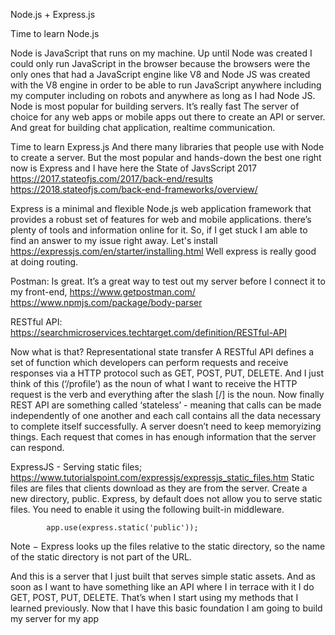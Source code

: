 Node.js + Express.js

Time to learn Node.js

Node is JavaScript that runs on my machine. Up until Node was created I could only run JavaScript in the browser because the browsers were the only ones that had a JavaScript engine like V8 and Node JS was created with the V8  engine in order to be able to run JavaScript anywhere including my computer including on robots and anywhere as long as I had Node JS.
Node is most popular for building servers. It’s really fast
The server of choice for any web apps or mobile apps out there to create an API or server. And great for building chat application, realtime communication.




Time to learn Express.js
And there many libraries that people use with Node to create a server. But the most popular and hands-down the best one right now is Express and I have here the State of JavsScript 2017 
https://2017.stateofjs.com/2017/back-end/results
https://2018.stateofjs.com/back-end-frameworks/overview/

Express is a minimal and flexible Node.js web application framework that provides a robust set of features for web and mobile applications. there’s plenty of tools and information online for it. So, if I get stuck I am able to find an answer to my issue right away.
Let's install https://expressjs.com/en/starter/installing.html
Well express is really good at doing routing.


Postman:
Is great. It’s a great way to test out my server before I connect it to my front-end,
https://www.getpostman.com/
https://www.npmjs.com/package/body-parser


RESTful API:
https://searchmicroservices.techtarget.com/definition/RESTful-API

Now what is that?
Representational state transfer
A RESTful API  defines a set of function which developers can perform requests and receive responses via a HTTP protocol such as GET, POST, PUT, DELETE.
And I just think of this (‘/profile’) as the noun of what I want to receive the HTTP request is the verb and everything after the slash [/] is the noun. Now finally REST API are something called ‘stateless’ - meaning that calls can be made independently of one another and each call contains all the data necessary to complete itself successfully. A server doesn’t need to keep memoryizing things. Each request that comes in has enough information that the server can respond.


ExpressJS - Serving static files;
https://www.tutorialspoint.com/expressjs/expressjs_static_files.htm
Static files are files that clients download as they are from the server. Create a new directory, public. Express, by default does not allow you to serve static files. You need to enable it using the following built-in middleware.

            app.use(express.static('public'));

Note − Express looks up the files relative to the static directory, so the name of the static directory is not part of the URL.

And this is a server that I just built that serves simple static assets.
And as soon as I want to have something like an API where I in terrace with it I do GET, POST, PUT, DELETE. That’s when I start using my methods that I learned previously.
	Now that I have this basic foundation I am going to build my server for my app